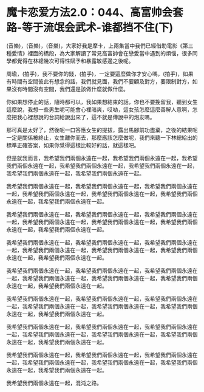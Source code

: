 # 魔卡恋爱方法2.0：044、高富帅会套路-等于流氓会武术-谁都挡不住(下)

(音樂)，(音樂)，(音樂)，大家好我是摩卡，上兩集當中我們已經借助電影《第三種愛情》裡面的橋段，為大家解讀了常見高富帥會在戀愛當中遇到的煩惱，很多同學都覺得在林總幾次可得性賦予和暴露敏感邊之後呢。

周瑜，(拍手)，我不要你的錢，(拍手)，一定要這麼做你才安心嗎，(拍手)，如果有時間有空間彼此有想念的話，我們就見面，我們不要顧及對方，要限制對方，如果沒有時間沒有空間，我們還是該做什麼就做什麼。

你如果想停止的話，隨時都可以，我如果想結束的話，你也不要挽留我，聽到女生這麼說，我想一些男生呢可能會心裡暗爽，哎呦，這女孩怎麼這麼善解人意啊，怎麼把我心裡想說的台詞給說出來了，這不就是傳說中的炮友嗎。

那可真是太好了，然後呢一口答應女生的提拔，露出馬腳前功盡棄，之後的結果呢一定是關係被終止，女生離你而去，那麼應該怎麼做呢，我們來聽一下林總給出的標準正確答案，如果你覺得這樣比較好的話，就這樣吧。

但是就我而言，我希望我們兩個永遠在一起，我希望我們兩個永遠在一起，我希望我們兩個永遠在一起，我希望我們兩個永遠在一起，我希望我們兩個永遠在一起，我希望我們兩個永遠在一起，我希望我們兩個永遠在一起。

我希望我們兩個永遠在一起，我希望我們兩個永遠在一起，我希望我們兩個永遠在一起，我希望我們兩個永遠在一起，我希望我們兩個永遠在一起，我希望我們兩個永遠在一起，我希望我們兩個永遠在一起。

我希望我們兩個永遠在一起，我希望我們兩個永遠在一起，我希望我們兩個永遠在一起，我希望我們兩個永遠在一起，我希望我們兩個永遠在一起，我希望我們兩個永遠在一起，我希望我們兩個永遠在一起。

我希望我們兩個永遠在一起，我希望我們兩個永遠在一起，我希望我們兩個永遠在一起，我希望我們兩個永遠在一起，我希望我們兩個永遠在一起，我希望我們兩個永遠在一起，我希望我們兩個永遠在一起。

我希望我們兩個永遠在一起，我希望我們兩個永遠在一起，我希望我們兩個永遠在一起，我希望我們兩個永遠在一起，我希望我們兩個永遠在一起，我希望我們兩個永遠在一起，我希望我們兩個永遠在一起。

我希望我們兩個永遠在一起，我希望我們兩個永遠在一起，我希望我們兩個永遠在一起，我希望我們兩個永遠在一起，我希望我們兩個永遠在一起，我希望我們兩個永遠在一起，我希望我們兩個永遠在一起。

我希望我們兩個永遠在一起，我希望我們兩個永遠在一起，我希望我們兩個永遠在一起，我希望我們兩個永遠在一起，我希望我們兩個永遠在一起，我希望我們兩個永遠在一起，我希望我們兩個永遠在一起。

我希望我們兩個永遠在一起，我希望我們兩個永遠在一起，我希望我們兩個永遠在一起，我希望我們兩個永遠在一起，我希望我們兩個永遠在一起，我希望我們兩個永遠在一起，我希望我們兩個永遠在一起。

我希望我們兩個永遠在一起，混沌之路。